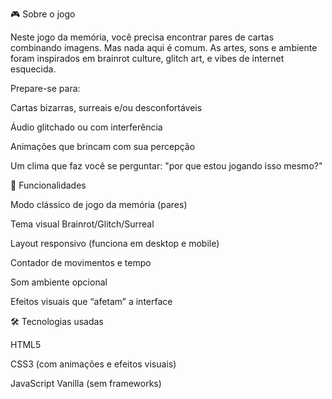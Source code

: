🎮 Sobre o jogo

Neste jogo da memória, você precisa encontrar pares de cartas combinando imagens. Mas nada aqui é comum. As artes, sons e ambiente foram inspirados em brainrot culture, glitch art, e vibes de internet esquecida.

Prepare-se para:

Cartas bizarras, surreais e/ou desconfortáveis

Áudio glitchado ou com interferência

Animações que brincam com sua percepção

Um clima que faz você se perguntar: "por que estou jogando isso mesmo?"

🧩 Funcionalidades

Modo clássico de jogo da memória (pares)

Tema visual Brainrot/Glitch/Surreal

Layout responsivo (funciona em desktop e mobile)

Contador de movimentos e tempo

Som ambiente opcional

Efeitos visuais que “afetam” a interface

🛠️ Tecnologias usadas

HTML5

CSS3 (com animações e efeitos visuais)

JavaScript Vanilla (sem frameworks)
